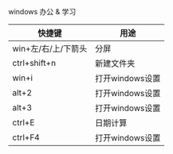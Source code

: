 windows 办公 & 学习  
 
| 快捷键 | 用途 |
| ------------- | ------------- |
| win+左/右/上/下箭头  | 分屏 |
| ctrl+shift+n  | 新建文件夹 |
| win+i | 打开windows设置 |
| alt+2 | 打开windows设置 |
| alt+3 | 打开windows设置 |
| ctrl+E | 日期计算 |
| ctrl+F4 | 打开windows设置 |
